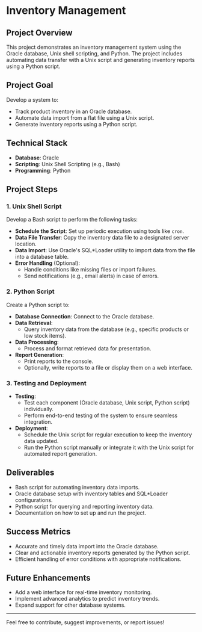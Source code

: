 # Inventory Management
## Project Overview
This project demonstrates an inventory management system using the Oracle database, Unix shell scripting, and Python. The project includes automating data transfer with a Unix script and generating inventory reports using a Python script.

## Project Goal
Develop a system to:
- Track product inventory in an Oracle database.
- Automate data import from a flat file using a Unix script.
- Generate inventory reports using a Python script.

## Technical Stack
- **Database**: Oracle
- **Scripting**: Unix Shell Scripting (e.g., Bash)
- **Programming**: Python

## Project Steps

### 1. Unix Shell Script
Develop a Bash script to perform the following tasks:
- **Schedule the Script**: Set up periodic execution using tools like `cron`.
- **Data File Transfer**: Copy the inventory data file to a designated server location.
- **Data Import**: Use Oracle's SQL*Loader utility to import data from the file into a database table.
- **Error Handling** (Optional):
  - Handle conditions like missing files or import failures.
  - Send notifications (e.g., email alerts) in case of errors.

### 2. Python Script
Create a Python script to:
- **Database Connection**: Connect to the Oracle database.
- **Data Retrieval**:
  - Query inventory data from the database (e.g., specific products or low stock items).
- **Data Processing**:
  - Process and format retrieved data for presentation.
- **Report Generation**:
  - Print reports to the console.
  - Optionally, write reports to a file or display them on a web interface.

### 3. Testing and Deployment
- **Testing**:
  - Test each component (Oracle database, Unix script, Python script) individually.
  - Perform end-to-end testing of the system to ensure seamless integration.
- **Deployment**:
  - Schedule the Unix script for regular execution to keep the inventory data updated.
  - Run the Python script manually or integrate it with the Unix script for automated report generation.

## Deliverables
- Bash script for automating inventory data imports.
- Oracle database setup with inventory tables and SQL*Loader configurations.
- Python script for querying and reporting inventory data.
- Documentation on how to set up and run the project.

## Success Metrics
- Accurate and timely data import into the Oracle database.
- Clear and actionable inventory reports generated by the Python script.
- Efficient handling of error conditions with appropriate notifications.

## Future Enhancements
- Add a web interface for real-time inventory monitoring.
- Implement advanced analytics to predict inventory trends.
- Expand support for other database systems.

---

Feel free to contribute, suggest improvements, or report issues!

